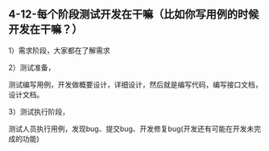 ## 4-12-每个阶段测试开发在干嘛（比如你写用例的时候开发在干嘛？）

1）需求阶段，大家都在了解需求

2）测试准备，

测试编写用例，开发做概要设计，详细设计，然后就是编写代码，编写接口文档，设计文档。

3）测试执行阶段，

测试人员执行用例，发现bug、提交bug、开发修复bug(开发还有可能在开发未完成的功能)
